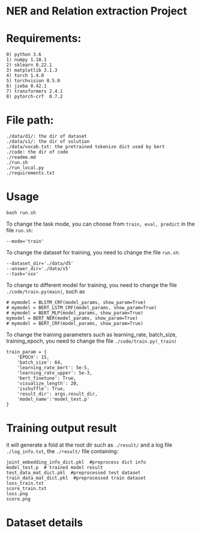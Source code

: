 NER and Relation extraction Project
=====
# Requirements:
    0) python 3.6
    1) numpy 1.18.1
    2) sklearn 0.22.1
    3) matplotlib 3.1.3
    4) torch 1.4.0
    5) torchvision 0.5.0
    6) jieba 0.42.1
    7) transformers 2.4.1
    8) pytorch-crf  0.7.2

# File path:
    ./data/d1/: the dir of dataset
    ./data/s1/: the dir of solution
    ./data/vocab.txt: the pretrained tokenize dict used by bert
    ./code: the dir of code
    ./readme.md
    ./run.sh
    ./run_local.py
    ./requirements.txt

# Usage
    bash run.sh 

To change the task mode, you can choose from `train, eval, predict` in the file `run.sh`:

    --mode='train'    

To change the dataset for training, you need to change the file `run.sh`:

    --dataset_dir='./data/d5'
    --answer_dir='./data/s5'
    --task='xxx'

To change to different model for training, you need to change the file `./code/train.py(main)`, such as 

    # mymodel = BLSTM_CRF(model_params, show_param=True)   
    # mymodel = BERT_LSTM_CRF(model_params, show_param=True) 
    # mymodel = BERT_MLP(model_params, show_param=True)
    mymodel = BERT_NER(model_params, show_param=True)
    # mymodel = BERT_CRF(model_params, show_param=True)

To change the training parameters such as learning_rate, batch_size, training_epoch, you need to change the file `./code/train.py(_train)`

    train_param = {
        'EPOCH': 15,         
        'batch_size': 64,    
        'learning_rate_bert': 5e-5,
        'learning_rate_upper': 5e-3,
        'bert_finetune': True,
        'visualize_length': 20,
        'isshuffle': True,
        'result_dir': args.result_dir,
        'model_name':'model_test.p'
    }

# Training output result
it will generate a fold at the root dir such as `./result/` and a log file `./log_info.txt`, the `./result/` file containing:

    joint_embedding_info_dict.pkl  #preprocess dict info
    model_test.p  # trained model result
    test_data_mat_dict.pkl  #preprocessed test dataset
    train_data_mat_dict.pkl  #preprocessed train dataset
    loss_train.txt 
    score_train.txt
    loss.png
    score.png

# Dataset details
